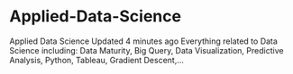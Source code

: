 # Applied-Data-Science
Applied Data Science  Updated 4 minutes ago Everything related to Data Science including: Data Maturity, Big Query, Data Visualization, Predictive Analysis, Python, Tableau, Gradient Descent,...
